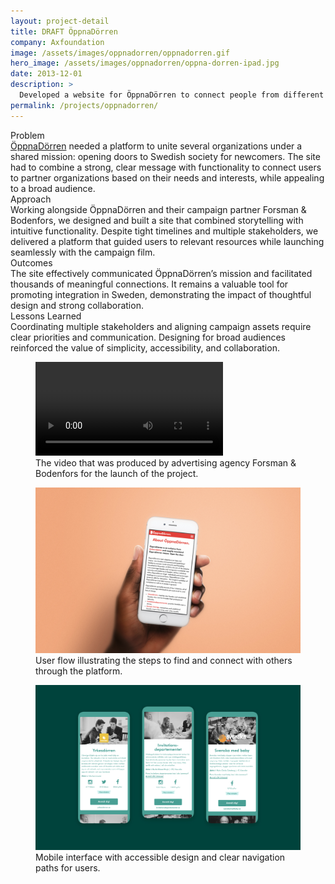 ```yaml
---
layout: project-detail
title: DRAFT ÖppnaDörren
company: Axfoundation
image: /assets/images/oppnadorren/oppnadorren.gif
hero_image: /assets/images/oppnadorren/oppna-dorren-ipad.jpg
date: 2013-12-01
description: >
  Developed a website for ÖppnaDörren to connect people from different backgrounds, fostering integration and meaningful personal connections in Swedish society.
permalink: /projects/oppnadorren/
---
```


<div class="project-grid">
  <div class="grid-headline">Problem</div>
  <div class="grid-content">
    <a href="https://www.oppnadorren.se/">ÖppnaDörren</a> needed a platform to unite several organizations under a shared mission: opening doors to Swedish society for newcomers. The site had to combine a strong, clear message with functionality to connect users to partner organizations based on their needs and interests, while appealing to a broad audience.
  </div>
  
  <div class="grid-headline">Approach</div>
  <div class="grid-content">
    Working alongside ÖppnaDörren and their campaign partner Forsman & Bodenfors, we designed and built a site that combined storytelling with intuitive functionality. Despite tight timelines and multiple stakeholders, we delivered a platform that guided users to relevant resources while launching seamlessly with the campaign film.
  </div>

  <div class="grid-headline">Outcomes</div>
  <div class="grid-content">
    The site effectively communicated ÖppnaDörren’s mission and facilitated thousands of meaningful connections. It remains a valuable tool for promoting integration in Sweden, demonstrating the impact of thoughtful design and strong collaboration.
  </div>

  <div class="grid-headline">Lessons Learned</div>
  <div class="grid-content">
    Coordinating multiple stakeholders and aligning campaign assets require clear priorities and communication. Designing for broad audiences reinforced the value of simplicity, accessibility, and collaboration.
  </div>
</div>
<figure class="project-video">
  <video controls playsinline>
    <source src="/assets/images/oppnadorren/ÖppnaDörren.mp4" type="video/mp4">
    Your browser does not support the video tag.
  </video>
  <figcaption>The video that was produced by advertising agency Forsman & Bodenfors for the launch of the project.</figcaption>
</figure>
<figure class="project-image">
  <img src="/assets/images/oppnadorren/oppnadorren-m-about-2.jpg" alt="Diagram of the user flow for ÖppnaDörren, showing the process from registration to connection.">
  <figcaption>User flow illustrating the steps to find and connect with others through the platform.</figcaption>
</figure>
<figure class="project-image">
  <img src="/assets/images/oppnadorren/oppnadorren-m-initiativ.jpg" alt="Screenshots of the ÖppnaDörren mobile user interface, showcasing clean design and intuitive navigation.">
  <figcaption>Mobile interface with accessible design and clear navigation paths for users.</figcaption>
</figure>